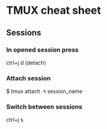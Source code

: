 # TMUX cheat sheet

## Sessions
### In opened session press
ctrl+j d  (detach)

### Attach session
$ tmux attach -t session_name

### Switch between sessions
ctrl+j s